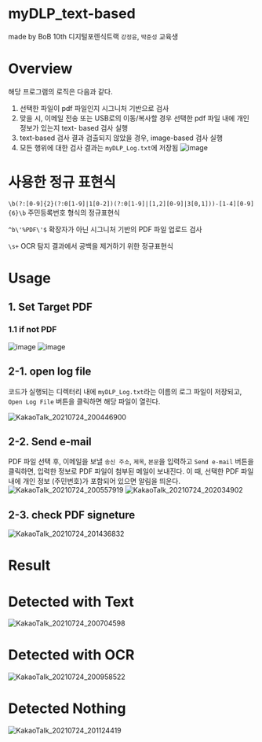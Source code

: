 # myDLP_text-based
made by BoB 10th 디지털포렌식트랙 `강정윤`, `박준성` 교육생

# Overview
해당 프로그램의 로직은 다음과 같다.
1. 선택한 파일이 pdf 파일인지 시그니처 기반으로 검사
2. 맞을 시, 이메일 전송 또는 USB로의 이동/복사할 경우 선택한 pdf 파일 내에 개인 정보가 있는지 text- based 검사 실행
3. text-based 검사 결과 검출되지 않았을 경우, image-based 검사 실행
4. 모든 행위에 대한 검사 결과는 `myDLP_Log.txt`에 저장됨
![image](https://user-images.githubusercontent.com/49504937/126845346-3b48accd-46aa-4361-b99d-c924bb265738.png)

# 사용한 정규 표현식

`\b(?:[0-9]{2}(?:0[1-9]|1[0-2])(?:0[1-9]|[1,2][0-9]|3[0,1]))-[1-4][0-9]{6}\b`
주민등록번호 형식의 정규표현식

`^b\'%PDF\'$`
확장자가 아닌 시그니처 기반의 PDF 파일 업로드 검사

`\s+`
OCR 탐지 결과에서 공백을 제거하기 위한 정규표현식

# Usage
## 1. Set Target PDF
### 1.1 if not PDF
![image](https://user-images.githubusercontent.com/49504937/126535301-56333d34-0c26-44de-abea-ed5a286f842a.png)
![image](https://user-images.githubusercontent.com/49504937/126535325-88276c54-a268-421a-bbe5-eec2f34a16b3.png)

## 2-1. open log file
코드가 실행되는 디렉터리 내에 `myDLP_Log.txt`라는 이름의 로그 파일이 저장되고, `Open Log File` 버튼을 클릭하면 해당 파일이 열린다.

![KakaoTalk_20210724_200446900](https://user-images.githubusercontent.com/56073938/126867725-75e3dfb7-bbba-4fb7-8547-fdf72bbb709f.png)
## 2-2. Send e-mail
PDF 파일 선택 후, 이메일을 보낼 `송신 주소`, `제목`, `본문`을 입력하고 `Send e-mail` 버튼을 클릭하면, 입력한 정보로 PDF 파일이 첨부된 메일이 보내진다. 이 때, 선택한 PDF 파일 내에 개인 정보 (주민번호)가 포함되어 있으면 알림을 띄운다.
![KakaoTalk_20210724_200557919](https://user-images.githubusercontent.com/56073938/126867758-191eeb4f-741f-4045-bedb-5b9b8071520a.png)
![KakaoTalk_20210724_202034902](https://user-images.githubusercontent.com/56073938/126867803-d871d127-ee5a-4811-9c9e-cfd897202dd0.jpg)
## 2-3. check PDF signeture 
![KakaoTalk_20210724_201436832](https://user-images.githubusercontent.com/56073938/126867828-6bb82176-c7eb-42f1-96d9-574fe7237477.png)
# Result
# Detected with Text
![KakaoTalk_20210724_200704598](https://user-images.githubusercontent.com/56073938/126867764-0bb969fc-4acb-4a86-b0b4-f9682384b958.png)
# Detected with OCR
![KakaoTalk_20210724_200958522](https://user-images.githubusercontent.com/56073938/126867772-aab8527d-42d3-4ce7-a97d-731aa1c06bf2.png)
# Detected Nothing
![KakaoTalk_20210724_201124419](https://user-images.githubusercontent.com/56073938/126867780-b2016530-0171-4a46-a888-aac9ae6c48ff.png)
